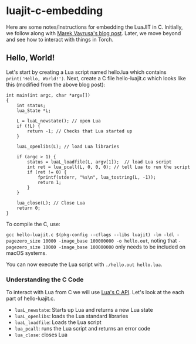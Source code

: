 # luajit-c-embedding

Here are some notes/instructions for embedding the LuaJIT in C. Initially, we follow along with [Marek Vavrusa's blog post](https://en.blog.nic.cz/2015/08/12/embedding-luajit-in-30-minutes-or-so/). Later, we move beyond and see how to interact with things in Torch.

## Hello, World!

Let's start by creating a Lua script named hello.lua which contains ```print('Hello, World!')```. Next, create a C file hello-luajit.c which looks like this (modified from the above blog post):

```
int main(int argc, char *argv[])
{
	int status;
	lua_State *L;
	
	L = luaL_newstate(); // open Lua
    if (!L) {
		return -1; // Checks that Lua started up
	}
	
	luaL_openlibs(L); // load Lua libraries
		
	if (argc > 1) {
		status = luaL_loadfile(L, argv[1]);  // load Lua script
        int ret = lua_pcall(L, 0, 0, 0); // tell Lua to run the script
		if (ret != 0) {
			fprintf(stderr, "%s\n", lua_tostring(L, -1));
			return 1;
		}
	}
	
	lua_close(L); // Close Lua
	return 0;
}
```

To compile the C, use:

```gcc hello-luajit.c $(pkg-config --cflags --libs luajit) -lm -ldl -pagezero_size 10000 -image_base 100000000 -o hello.out```, noting that ```-pagezero_size 10000 -image_base 100000000``` only needs to be included on macOS systems.

You can now execute the Lua script with ```./hello.out hello.lua```.

### Understanding the C Code

To interact with Lua from C we will use [Lua's C API](http://www.lua.org/pil/24.1.html). Let's look at the each part of hello-luajit.c.

- ```luaL_newstate```: Starts up Lua and returns a new Lua state
- ```luaL_openlibs```: loads the Lua standard libraries
- ```luaL_loadfile```: Loads the Lua script
- ```lua_pcall```: runs the Lua script and returns an error code
- ```lua_close```: closes Lua

